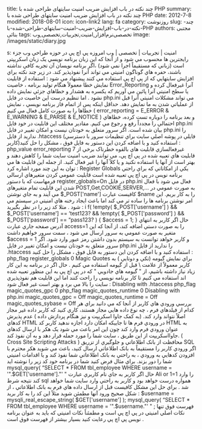title: چند نکته در باب افزایش ضریب امنیت سایتهای طراحی شده با PHP
summary: چند نکته در باب افزایش ضریب امنیت سایتهای طراحی شده با PHP
date: 2012-7-8
modified: 2018-08-01
icon:  icon-link2
lang: fa
category: روزنوشت
slug: چند-نکته-در-باب-افزایش-ضریب-امنیت-سایتهای-طراحی-شده-با-PHP
authors: مجتبی بنائی
tags: تخصصی‌نرم‌افزار,امنیت,تجربیات,تخصصی,وب
image: /images/static/diary.jpg

s: امنیت | تجربیات | تخصصی | وب امروزه پي اچ پي در حوزه طراحي وب جزء رايجترين ها محسوب مي شود و از آنجا که اين زبان برنامه نويسي يک زبان اسکريپتي است (زباني که مستقيماً اجرا نمي شود) ،اگر برنامه نويسان آن تجربه کافي نداشته باشند، حفره هاي گوناگون امنيتي مي تواند آنرا نفوذپذير کند.  در زير چند نکته براي افزايش سايتهايي که از پي اچ پي استفاده مي کنند پيشنهاد مي شود :   استفاده از قابليت نمايش خطا   معمولاً هنگام توليد برنامه ، خاصيت Error_Reporting آنرا غيرفعال کرده و يا سطح امنيتي آنرا پائين مي آوريم که يکسره به هشدار و خطاهاي جزئي نمايش داده نشود . اما تنظيم درست اين خاصيت در فايل php.ini  مي تواند مشکلات امنيتي آنرا قبل از عملياتي شدن به ما نمايش دهد. حداقل اينکه پس از اتمام فاز برنامه نويسي ، نمايش خطاها را به صورت کامل فعال مي کنيم ( error_reporting = E_ERROR & E_WARNING & E_PARSE & E_NOTICE ) و بعد برنامه را دوباره تست کرده، خطاهاي احتمالي را مجدداً رفع و رجوع مي کنيم. مقادير مختلف اين قابليت در خود فايل php.ini بيان شده است.  اگر سرور متعلق به خودتان نيست و امکان تغيير در فايل php.ini را نداريد از فايل .htaccess (فايلي در پوشه اصلي سايت براي تنظيمات سرور با دسترسي کاربر)استفاده کنيد  و با اضافه کردن اين دستور به فايل فوق ، مشکل را حل کنيد :    php_value error_reporting 7     غيرفعالسازي قابليت هاي بالقوه      خطرناک   برخي از قابليت هاي تعبيه شده در پي اچ پي، مي توانند ضريب امنيت سايت شما را کاهش دهند و بهتر است از آنها يا استفاده نکنيد و يا کلاً آنها را غير فعال کنيد. از جمله اين قابليت ها مي توان به اين چند مورد اشاره کرد :   Register Globals   يکي از امکاناتي که براي راحتي برنامه نويس در پي اچ پي تعبيه شده است قابليت عمومي کردن متغيرهاي ارسالي فرمهاست که با دستور register_globals=On در فايل php.ini فعال مي شود با فعال شدن اين قابليت تمام متغيرهاي POST,Get,COOKIE,SERVER,... به صورت عمومي در مي آيند و به جاي نوشتن $_POST['name'] کافيست عبارت $name را به کار بريم. اين امر نوشتن برنامه ها را ساده تر مي کند اما باعث ايجاد رخنه هاي امنيتي در سيستم مي شود . مثلا کد زير را در نظر بگيريد :   i f( !empty( $_POST['username'] ) && $_POST['username'] == ‘test123? && !empty( $_POST['password'] ) && $_POST['password'] == “pass123? )  {  $access = 1;  }  حال اگر کاربر به انتهاي آدرس صفحه جاري عبارت access=1 را به صورت دستي اضافه کند، از آنجا که اين متغير به صورت عمومي به سرور ارسال مي شود ، سمت سرور خواهيم داشت $access  =  1 و کاربر خواهد توانست به سيستم بدون داشتن رمز عبور وارد شود.  اگر سرور متعلق به خودتان نيست و امکان تغيير در فايل php.ini را نداريد از فايل .htaccess استفاده کنيد و با اضافه کردن اين دستور به فايل فوق ، مشکل را حل کنيد :  php_flag register_globals  0     Magic Quotes   براي نمايش گيومه (تکي و دوتايي ) به کاربر معمولاً از علامت \ قبل از گيومه استفاده مي کنيم . حال اگر در برنامه به اين کار زياد نياز داشته باشيم، از " گيومه هاي جادويي " که در پي اچ پي به اين منظور تعبيه شده اند استفاده مي کنيم تا کار برنامه نويسي را راحت کنند اما اين قابليت هم نفوذپذيري سايت را بالا مي برد و بهتر است غير فعال شود :   Disabling with .htaccess  php_flag magic_quotes_gpc 0  php_flag magic_quotes_runtime 0  Disabling with php.ini  magic_quotes_gpc = Off  magic_quotes_runtime = Off  magic_quotes_sybase = Off     بررسي ورودي هاي کاربر   از آنجا که مي دانيد براي هر کدام از فيلدهاي فرم ، چه نوع داده هايي مجاز هستند، کاري کنيد که کاربر داده غير مجاز اصلاً نتواند وارد کند. (به کمک جاوا اسکريپت و نيز هنگام پردازش داده )   عدم پذيرش کدهاي HTML در ورودي فرم ها   تا جاييکه امکان دارد اجازه ندهيد کاربر کد HTML به عنوان ورودي فرم وارد کند چون اين امر باعث مي شود يک هکر با ارسال کدهاي جاوااسکريپت از اين طريق ، سايت شما را مورد حمله قرار دهد و به آن نفوذ کند. ( Cross Site Scripting Attacks )   محافظت از بانک      اطلاعاتي و جلوگيري از تزريق SQL   اگر ورودي کاربر را مستقيماً به بانک اطلاعاتي ارسال کنيد، باعث مي شويد هکر محترم با افزودن کدهايي به ورودي ، به راحتي به بانک اطلاعاتي شما نفوذ کند و يا اقدامات امنيتي شما را دور بزند.  براي مثال فرض کنيد شما در برنامه خود کد زير را نوشته ايد  mysql_query( “SELECT * FROM tbl_employee WHERE username = '".$GET['username']."' "  حال اگر کاربر به جاي نام کاربري عبارت  Ali  or 1=1  را وارد کند نتيجه شرط sql همواره درست خواهد بود و کاربر به راحتي وارد سايت شما خواهد شد . براي حل اين مشکل کافيست قبل از ارسال داده هاي فرم به بانک اطلاعاتي ، از شکل صحيح ورود آنها مطمئن شويد مثلاً اين کد را به کار بريد :  $username = mysqli_real_escape_string( $GET['username'] );  mysql_query( “SELECT * FROM tbl_employee WHERE username = '".$username."' " ;  فهرست فوق تنها نکات اصلي امنيتي در پي اچ پي است و مطمئناً نکات امنيتي که بايد به عنوان برنامه نويس پي اچ پي رعايت کنيد بسيار بيشتر از فهرست فوق است .
